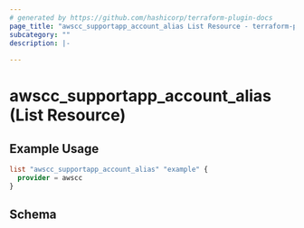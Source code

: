 ```yaml
---
# generated by https://github.com/hashicorp/terraform-plugin-docs
page_title: "awscc_supportapp_account_alias List Resource - terraform-provider-awscc"
subcategory: ""
description: |-
  
---
```


# awscc_supportapp_account_alias (List Resource)



## Example Usage

```terraform
list "awscc_supportapp_account_alias" "example" {
  provider = awscc
}
```

<!-- schema generated by tfplugindocs -->
## Schema
